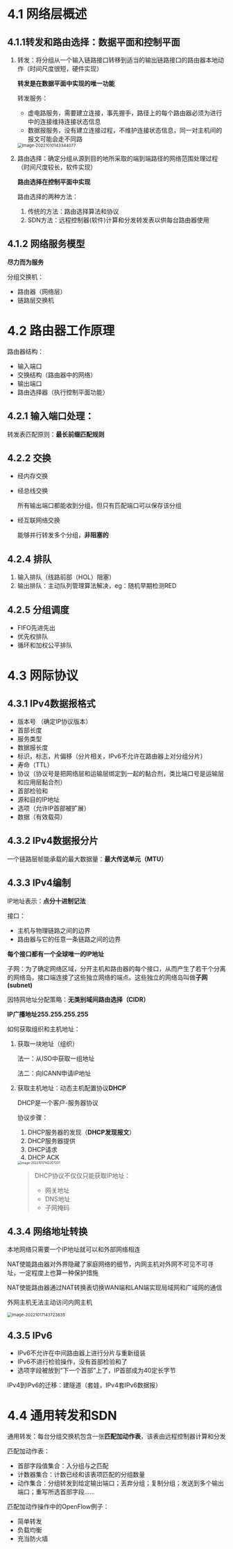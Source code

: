 # 4.1 网络层概述

## 4.1.1转发和路由选择：数据平面和控制平面

1. 转发：将分组从一个输入链路接口转移到适当的输出链路接口的路由器本地动作（时间尺度很短，硬件实现）

   **转发是在数据平面中实现的唯一功能**

   转发服务：

   * 虚电路服务，需要建立连接，事先握手，路径上的每个路由器必须为进行中的连接维持连接状态信息
   * 数据报服务，没有建立连接过程，不维护连接状态信息，同一对主机间的报文可能会走不同路

   <img src="笔记图片/image-20221010143344077.png" alt="image-20221010143344077" style="zoom: 67%;" />

2. 路由选择：确定分组从源到目的地所采取的端到端路径的网络范围处理过程（时间尺度较长，软件实现）

   **路由选择在控制平面中实现**

   路由选择的两种方法：

   1. 传统的方法：路由选择算法和协议
   2. SDN方法：远程控制器(软件)计算和分发转发表以供每台路由器使用

## 4.1.2 网络服务模型

**尽力而为服务**

分组交换机：

* 路由器（网络层）
* 链路层交换机

# 4.2 路由器工作原理

路由器结构：

* 输入端口
* 交换结构（路由器中的网络）
* 输出端口
* 路由选择器（执行控制平面功能）

## 4.2.1 输入端口处理：

转发表匹配原则：**最长前缀匹配规则**

## 4.2.2 交换

* 经内存交换

* 经总线交换

  所有输出端口都能收到分组，但只有匹配端口可以保存该分组

* 经互联网络交换

  能够并行转发多个分组，**非阻塞的**

## 4.2.4 排队

1. 输入排队（线路前部（HOL）阻塞）
2. 输出排队：主动队列管理算法解决，eg：随机早期检测RED

## 4.2.5 分组调度

* FIFO先进先出
* 优先权排队
* 循环和加权公平排队

# 4.3 网际协议

## 4.3.1 IPv4数据报格式

* 版本号 （确定IP协议版本）
* 首部长度
* 服务类型
* 数据报长度
* 标识，标志，片偏移（分片相关，IPv6不允许在路由器上对分组分片）
* 寿命（TTL）
* 协议（协议号是把网络层和运输层绑定到一起的黏合剂，类比端口号是运输层和应用层黏合剂）
* 首部检验和
* 源和目的IP地址
* 选项（允许IP首部被扩展）
* 数据（有效载荷）

## 4.3.2 IPv4数据报分片

一个链路层帧能承载的最大数据量：**最大传送单元（MTU）**

## 4.3.3 IPv4编制

IP地址表示：**点分十进制记法**

接口：

* 主机与物理链路之间的边界
* 路由器与它的任意一条链路之间的边界

**每个接口都有一个全球唯一的IP地址**

子网：为了确定网络区域，分开主机和路由器的每个接口，从而产生了若干个分离的网络岛，接口端连接了这些独立网络的端点。这些独立的网络岛叫做**子网(subnet)**

因特网地址分配策略：**无类别域间路由选择（CIDR）**

**IP广播地址255.255.255.255**

如何获取组织和主机地址：

1. 获取一块地址（组织）

   法一：从ISO中获取一组地址

   法二：向ICANN申请IP地址

2. 获取主机地址：动态主机配置协议**DHCP**

   DHCP是一个客户-服务器协议

   协议步骤：

   1. DHCP服务器的发现（**DHCP发现报文**）
   2. DHCP服务器提供
   3. DHCP请求
   4. DHCP ACK
   
   <img src="笔记图片/image-20221017142207201.png" alt="image-20221017142207201" style="zoom: 50%;" />
   
   > DHCP协议不仅仅只能获取IP地址：
   >
   > * 网关地址
   > * DNS地址
   > * 子网掩码

## 4.3.4 网络地址转换

本地网络只需要一个IP地址就可以和外部网络相连

NAT使能路由器对外界隐藏了家庭网络的细节，内网主机对外网不可见不可寻址，一定程度上也算一种保护措施

NAT使能路由器通过NAT转换表切换WAN端和LAN端实现局域网和广域网的通信

外网主机无法主动访问内网主机

<img src="笔记图片/image-20221017143723835.png" alt="image-20221017143723835" style="zoom:67%;" />

## 4.3.5 IPv6

* IPv6不允许在中间路由器上进行分片与重新组装
* IPv6不进行检验操作，没有首部检验和了
* 选项字段被放到“下一个首部”上了，IP首部成为40定长字节

IPv4到IPv6的迁移：建隧道（套娃，IPv4套IPv6数据报）

# 4.4 通用转发和SDN

通用转发：每台分组交换机包含一张**匹配加动作表**，该表由远程控制器计算和分发

匹配加动作表：

* 首部字段值集合：入分组与之匹配 
* 计数器集合：计数已经和该表项匹配的分组数量
* 动作集合：分组转发到给定输出端口；丢弃分组；复制分组；发送到多个输出端口；重写所选首部字段......

匹配加动作操作中的OpenFlow例子：

* 简单转发
* 负载均衡
* 充当防火墙


